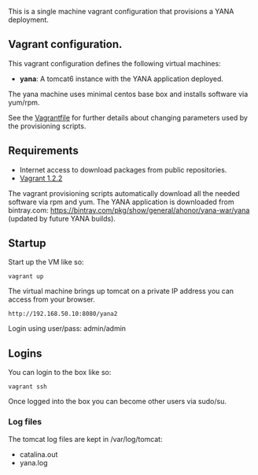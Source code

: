 This is a single machine vagrant configuration that
provisions a YANA deployment.

## Vagrant configuration.

This vagrant configuration defines the following virtual machines:

* **yana**: A tomcat6 instance with the YANA application deployed.

The yana machine uses minimal centos base box and installs software via yum/rpm.

See the [Vagrantfile](https://github.com/yana/yana-vagrant/blob/master/Vagrantfile)
for further details about changing parameters used
by the provisioning scripts.

## Requirements

* Internet access to download packages from public repositories.
* [Vagrant 1.2.2](http://downloads.vagrantup.com)

The vagrant provisioning scripts automatically 
download all the needed software via rpm and yum.
The YANA application is downloaded from
bintray.com: https://bintray.com/pkg/show/general/ahonor/yana-war/yana
(updated by future YANA builds).

## Startup

Start up the VM like so:

    vagrant up 

The virtual machine brings up tomcat on a private IP address you can
access from your browser.

    http://192.168.50.10:8080/yana2
    
Login using user/pass: admin/admin


## Logins

You can login to the box like so:

    vagrant ssh

Once logged into the box you can become other users via
sudo/su.

### Log files

The tomcat log files are kept in /var/log/tomcat:

* catalina.out
* yana.log
